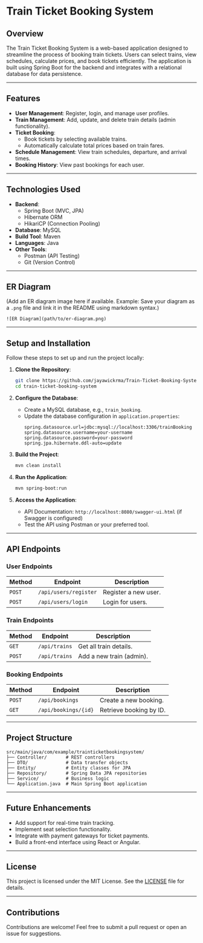# Train Ticket Booking System

## Overview
The Train Ticket Booking System is a web-based application designed to streamline the process of booking train tickets. Users can select trains, view schedules, calculate prices, and book tickets efficiently. The application is built using Spring Boot for the backend and integrates with a relational database for data persistence.

---

## Features
- **User Management**: Register, login, and manage user profiles.
- **Train Management**: Add, update, and delete train details (admin functionality).
- **Ticket Booking**:
  - Book tickets by selecting available trains.
  - Automatically calculate total prices based on train fares.
- **Schedule Management**: View train schedules, departure, and arrival times.
- **Booking History**: View past bookings for each user.

---

## Technologies Used
- **Backend**:
  - Spring Boot (MVC, JPA)
  - Hibernate ORM
  - HikariCP (Connection Pooling)
- **Database**: MySQL
- **Build Tool**: Maven
- **Languages**: Java
- **Other Tools**:
  - Postman (API Testing)
  - Git (Version Control)

---

## ER Diagram
(Add an ER diagram image here if available. Example: Save your diagram as a `.png` file and link it in the README using markdown syntax.)
```
![ER Diagram](path/to/er-diagram.png)
```

---

## Setup and Installation
Follow these steps to set up and run the project locally:

1. **Clone the Repository**:
   ```bash
   git clone https://github.com/jayawickrma/Train-Ticket-Booking-System.git
   cd train-ticket-booking-system
   ```

2. **Configure the Database**:
   - Create a MySQL database, e.g., `train_booking`.
   - Update the database configuration in `application.properties`:
     ```properties
     spring.datasource.url=jdbc:mysql://localhost:3306/trainBooking
     spring.datasource.username=your-username
     spring.datasource.password=your-password
     spring.jpa.hibernate.ddl-auto=update
     ```

3. **Build the Project**:
   ```bash
   mvn clean install
   ```

4. **Run the Application**:
   ```bash
   mvn spring-boot:run
   ```

5. **Access the Application**:
   - API Documentation: `http://localhost:8080/swagger-ui.html` (if Swagger is configured)
   - Test the API using Postman or your preferred tool.

---

## API Endpoints

### **User Endpoints**
| Method | Endpoint               | Description             |
|--------|------------------------|-------------------------|
| `POST` | `/api/users/register`  | Register a new user.    |
| `POST` | `/api/users/login`     | Login for users.        |

### **Train Endpoints**
| Method | Endpoint               | Description                |
|--------|------------------------|----------------------------|
| `GET`  | `/api/trains`          | Get all train details.     |
| `POST` | `/api/trains`          | Add a new train (admin).   |

### **Booking Endpoints**
| Method | Endpoint               | Description                |
|--------|------------------------|----------------------------|
| `POST` | `/api/bookings`        | Create a new booking.      |
| `GET`  | `/api/bookings/{id}`   | Retrieve booking by ID.    |

---

## Project Structure
```
src/main/java/com/example/trainticketbookingsystem/
├── Controller/       # REST controllers
├── DTO/              # Data transfer objects
├── Entity/           # Entity classes for JPA
├── Repository/       # Spring Data JPA repositories
├── Service/          # Business logic
└── Application.java  # Main Spring Boot application
```

---

## Future Enhancements
- Add support for real-time train tracking.
- Implement seat selection functionality.
- Integrate with payment gateways for ticket payments.
- Build a front-end interface using React or Angular.

---

## License
This project is licensed under the MIT License. See the [LICENSE](LICENSE) file for details.

---

## Contributions
Contributions are welcome! Feel free to submit a pull request or open an issue for suggestions.


